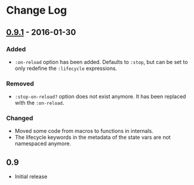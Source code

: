 # Change Log


## [0.9.1] - 2016-01-30
### Added
- `:on-reload` option has been added. Defaults to `:stop`, but can be set to only redefine the `:lifecycle` expressions.

### Removed
- `:stop-on-reload?` option does not exist anymore. It has been replaced with the `:on-reload`.

### Changed
- Moved some code from macros to functions in internals.
- The lifecycle keywords in the metadata of the state vars are not namespaced anymore.


## 0.9
- Initial release

[unreleased]: https://github.com/your-name/mount-lite/compare/0.9.1...HEAD
[0.9.1]: https://github.com/your-name/mount-lite/compare/0.9...0.9.1
